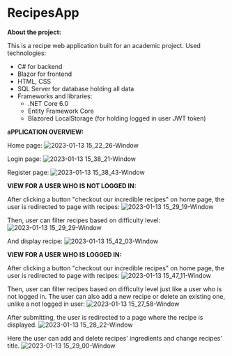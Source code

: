 # RecipesApp

**About the project:**

This is a recipe web application built for an academic project. 
Used technologies:
- C# for backend 
- Blazor for frontend 
- HTML, CSS
- SQL Server for database holding all data
- Frameworks and libraries:
  - .NET Core 6.0
  - Entity Framework Core
  - Blazored LocalStorage (for holding logged in user JWT token)
  
  
**aPPLICATION OVERVIEW:**

Home page:
![2023-01-13 15_22_26-Window](https://user-images.githubusercontent.com/74303970/212345588-c1444311-4a54-4ef0-8ed0-c71aa34c8fc1.png)


Login page:
![2023-01-13 15_38_21-Window](https://user-images.githubusercontent.com/74303970/212346126-27cdf14a-878f-4384-abcf-05c93d8e9647.png)


Register page:
![2023-01-13 15_38_43-Window](https://user-images.githubusercontent.com/74303970/212346145-a3b7e056-b3bf-4787-88d4-b676cec6c448.png)


**VIEW FOR A USER WHO IS NOT LOGGED IN:**

After clicking a button "checkout our incredible recipes" on home page, the user is redirected to page with recipes:
![2023-01-13 15_29_19-Window](https://user-images.githubusercontent.com/74303970/212346403-7c60d331-c520-4546-b5dd-8bc695c92107.png)

Then, user can filter recipes based on difficulty level:
![2023-01-13 15_29_29-Window](https://user-images.githubusercontent.com/74303970/212346677-991e1bd9-cc5a-4b00-8d63-c91b0228502f.png)

And display recipe:
![2023-01-13 15_42_03-Window](https://user-images.githubusercontent.com/74303970/212346826-f722164c-d22a-4381-bae5-0039b3e9d6d3.png)



**VIEW FOR A USER WHO IS LOGGED IN:**

After clicking a button "checkout our incredible recipes" on home page, the user is redirected to page with recipes:
![2023-01-13 15_47_11-Window](https://user-images.githubusercontent.com/74303970/212348050-884f74a9-97b7-49d5-996a-0ff263eda7c0.png)

Then, user can filter recipes based on difficulty level just like a user who is not logged in.
The user can also add a new recipe or delete an existing one, unlike a not logged in user:
![2023-01-13 15_27_58-Window](https://user-images.githubusercontent.com/74303970/212347948-a74c8d6c-9c4f-4080-849b-57062ffc3e63.png)

After submitting, the user is redirected to a page where the recipe is displayed. 
![2023-01-13 15_28_22-Window](https://user-images.githubusercontent.com/74303970/212348385-2bf7de9f-f478-47db-864e-63b43e97669c.png)

Here the user can add and delete recipes' ingredients and change recipes' title.
![2023-01-13 15_29_00-Window](https://user-images.githubusercontent.com/74303970/212348451-8ebde312-9031-46a1-974d-07d8aa327ac3.png)




